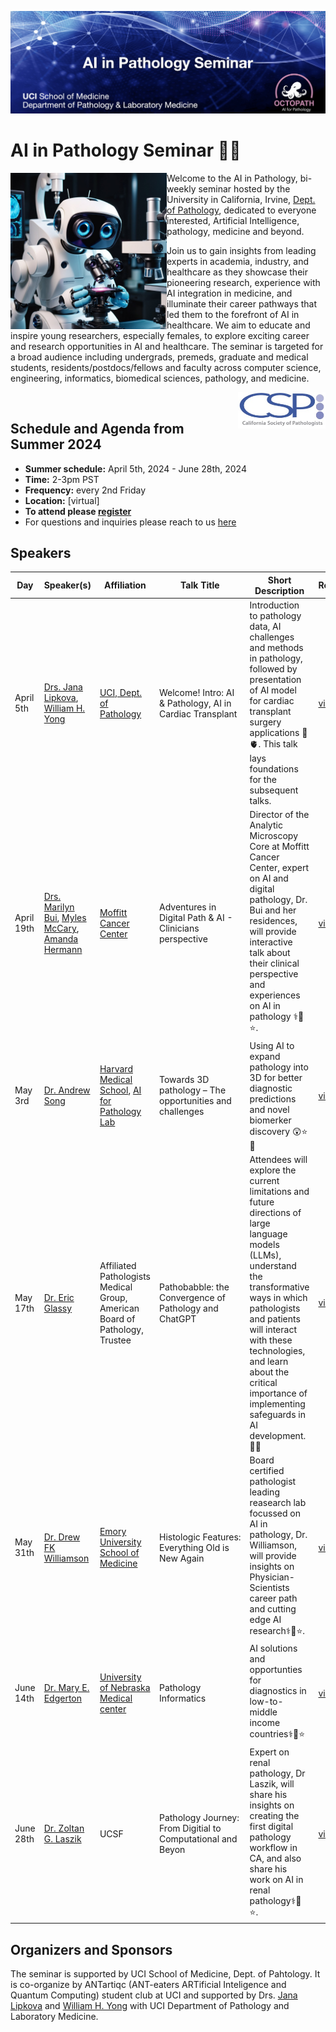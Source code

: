 ![This is an alt text.](/data/SeminarHeader1.jpg "This is a sample image.")

# AI in Pathology Seminar 🔬🧬

<img src="data/seminar_logo.jpg" width="250px" align="left" />

Welcome to the AI in Pathology, bi-weekly seminar hosted by the University in California, Irvine, [Dept. of Pathology](https://www.pathology.uci.edu/index.asp/), dedicated to everyone interested, Artificial Intelligence, pathology, medicine and beyond.

Join us to gain insights from leading experts in academia, industry, and healthcare as they showcase their pioneering research, experience with AI integration in medicine, and illuminate their career pathways that led them to the forefront of AI in healthcare. We aim to educate and inspire young researchers, especially females, to explore exciting career and research opportunities in AI and healthcare. The seminar is targeted for a broad audience including undergrads, premeds, graduate and medical students, residents/postdocs/fellows and faculty across computer science, engineering, informatics, biomedical sciences, pathology, and medicine. 

<img src="data/CSP_logo.jpg" width="140px" align="right" />
<br>

## Schedule and Agenda from Summer 2024

* **Summer schedule:** April 5th, 2024 - June 28th, 2024
* **Time:** 2-3pm PST 
* **Frequency:** every 2nd Friday
* **Location:** [virtual]
* **To attend please [register](https://forms.gle/AFxvbwgS7JeCKuGn8)**
* For questions and inquiries please reach to us [here](mailto:antartiqcpath@gmail.com,jlipkova@hs.uci.edu)


## Speakers
| Day | Speaker(s) | Affiliation | Talk Title | Short Description | Recording | Others |
| ------ | ------ | ------ | ------ | ------ | ------ | ------ |
| April 5th   |  [Drs. Jana Lipkova](http://octopath.org/jana.html), [William H. Yong](https://faculty.sites.uci.edu/whyonglab/about-dr-yong/) | [UCI, Dept. of Pathology](https://www.pathology.uci.edu/)| Welcome! Intro: AI & Pathology, AI in Cardiac Transplant | Introduction to pathology data, AI challenges and methods in pathology, followed by presentation of AI model for cardiac transplant surgery applications 🔬🫀. This talk lays foundations for the subsequent talks. | [video](https://drive.google.com/drive/folders/1ZWfZ3v91X8OTDuYde7qd6oMMA0jmkSYg?usp=sharing) | [paper](https://www.nature.com/articles/s41591-022-01709-2) |
| April 19th  | [Drs. Marilyn Bui](https://www.moffitt.org/providers/marilyn-bui/), [Myles McCary](https://www.linkedin.com/in/mylesmccrary/), [Amanda Hermann](https://twitter.com/HerrPath)  | [Moffitt Cancer Center](https://www.moffitt.org/) | Adventures in Digital Path & AI - Clinicians perspective| Director of the Analytic Microscopy Core at Moffitt Cancer Center, expert on AI and digital pathology, Dr. Bui and her residences, will provide interactive talk about their clinical perspective and experiences on AI in pathology ⚕️🔬⭐.| [video](https://drive.google.com/file/d/1iEe8uqUmy_k88_GdJRfmB37_3vq6ALB-/view?usp=sharing) | 
| May 3rd     | [Dr. Andrew Song](https://andrewhsong.wordpress.com/)   | [Harvard Medical School](https://hms.harvard.edu/), [AI for Pathology Lab](https://faisal.ai/) | Towards 3D pathology – The opportunities and challenges | Using AI to expand pathology into 3D for better diagnostic predictions and novel biomerker discovery 😲⭐🔬|[video](https://drive.google.com/drive/folders/1ZWfZ3v91X8OTDuYde7qd6oMMA0jmkSYg?usp=sharing) | [paper](https://www.cell.com/cell/fulltext/S0092-8674(24)00351-9), [short video](https://www.youtube.com/watch?v=JQh5FFmc6kY&t=5s&ab_channel=MahmoodLab-HMS%26BWH)|
| May 17th    | [Dr. Eric Glassy](http://www.ericglassy.com/about_me/)   | Affiliated Pathologists Medical Group, American Board of Pathology, Trustee| Pathobabble: the Convergence of Pathology and ChatGPT|  Attendees will explore the current limitations and future directions of large language models (LLMs), understand the transformative ways in which pathologists and patients will interact with these technologies, and learn about the critical importance of implementing safeguards in AI development. 🔬🤖 | [video](https://drive.google.com/file/d/1czidmnZhwAMTqC46hPQw3oO0_HKCD8pH/view?usp=sharing)
| May 31th    | [Dr. Drew FK Williamson](https://www.dfkw.io/)   |  [Emory University School of Medicine](https://med.emory.edu/)|Histologic Features: Everything Old is New Again | Board certified pathologist leading reasearch lab focussed on AI in pathology, Dr. Williamson, will provide insights on Physician-Scientists career path and cutting edge AI research⚕️🔬⭐.| [video](https://drive.google.com/file/d/1ZZcBDKisp2T08TtZqb43u9ZF2kmJUByr/view?usp=sharing)
| June 14th   | [Dr. Mary E. Edgerton](https://newsroom.cap.org/spokespersons/mary-e.-edgerton--md--phd--fcap/s/3d941ea9-5bc9-4399-9ffb-ce7e2dfa42a9)   | [University of Nebraska Medical center](https://www.unmc.edu/) | Pathology Informatics   | AI solutions and opportunties for diagnostics in low-to-middle income countries⚕️🔬⭐ | [video](https://drive.google.com/file/d/1OS-0T_89FUmpP2qkYsgcfpvdboDnfklo/view?usp=sharing) |
| June 28th   | [Dr. Zoltan G. Laszik](https://pathology.ucsf.edu/about/faculty/zoltan-g-laszik-md-phd)   | UCSF | Pathology Journey: From Digitial to Computational and Beyon | Expert on renal pathology, Dr Laszik, will share his insights on creating the first digital pathology workflow in CA, and also share his work on AI in renal pathology⚕️🔬⭐.  | [video](https://drive.google.com/file/d/141gwB3uf8gR0woUDSh1RaZ5C7xuCGWGV/view?usp=sharing) |




## Organizers and Sponsors
The seminar is supported by UCI School of Medicine, Dept. of Pahtology. It is co-organize by ANTartiqc (ANT-eaters ARTificial Inteligence and Quantum Computing) student club at UCI and supported by Drs. [Jana Lipkova](http://octopath.org/jana.html) and [William H. Yong](https://faculty.sites.uci.edu/whyonglab/about-dr-yong/) with UCI Department of Pathology and Laboratory Medicine.

